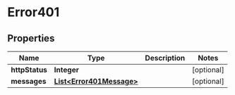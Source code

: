 

# Error401

## Properties

| Name | Type | Description | Notes |
| ------------ | ------------- | ------------- | ------------- |
| **httpStatus** | **Integer** |  |  [optional] |
| **messages** | [**List&lt;Error401Message&gt;**](Error401Message.md) |  |  [optional] |


